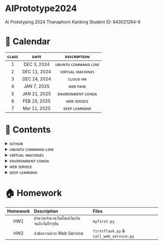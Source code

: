 # AIPrototype2024
Ai Prototyping 2024 Thanaphorn Kanking Student ID: 643021264-9

# 📅 Calendar
|  ᴄʟᴀꜱꜱ  |     ᴅᴀᴛᴇ      |               ᴅᴇꜱᴄʀɪᴘᴛɪᴏɴ                        | 
|:-------:|:-------------:|:-----------------------------------------------:|
|   1     |  DEC 3, 2024  | ᴜʙᴜɴᴛᴜ ᴄᴏᴍᴍᴀɴᴅ ʟɪɴᴇ                         |
|   2     |  DEC 11, 2024 | ᴠɪʀᴛᴜᴀʟ ᴍᴀᴄʜɪɴᴇꜱ                            |
|   3     |  DEC 24, 2024 | ᴄʟᴏᴜᴅ ᴠᴍ                                  |
|   4     |  JAN 7, 2025  | ᴡᴇʙ ᴘᴀɢᴇ                                 |
|   5     |  JAN 21, 2025 | ᴇɴᴠɪʀᴏɴᴍᴇɴᴛ ᴄᴏɴᴅᴀ                         | 
|   6     |  FEB 19, 2025 | ᴡᴇʙ ꜱᴇʀᴠɪᴄᴇ                              |
|   7     |  Mar 11, 2025 | ᴅᴇᴇᴘ ʟᴇᴀʀɴɪɴɢ                             |


# 💼 Contents

<details> 
  <summary> ɢɪᴛʜᴜʙ </summary>
  
* push ขึ้น Git
  ```bash
  git remote add origin <URL ของ repo>       # เพิ่ม remote repository 
  git branch -M main                         # เปลี่ยนชื่อ branch เป็น main (GitHub ใช้ main แทน master)
  git push -u origin main                    # Push โค้ดขึ้น GitHub 
  git config --global user.name "Your Name"  # ตั้งค่าชื่อของผู้ใช้ Git
  git config --global user.email "your-email@example.com"  # ตั้งค่าอีเมลของผู้ใช้ Git
  ```
* คำสั่งใน Github
  ```bash
  git init                             # เริ่มต้น Git repository ใหม่ในโฟลเดอร์ปัจจุบัน
  git status                           # แสดงสถานะของไฟล์ใน repository 
  git branch                           # ตรวจสอบ branch ปัจจุบัน
  git add .                            # เพิ่มไฟล์ทั้งหมดเข้า 
  git commit -m "เพิ่มคำอธิบาย commit"    # บันทึกการเปลี่ยนแปลงใน Git
  git log                              # แสดงประวัติ commit ล่าสุด
  git rm <filename>                    # ลบไฟล์และ commit การลบ
  git mv <old-name> <new-name>         # เปลี่ยนชื่อไฟล์และ commit การเปลี่ยนแปลง
  git push --force                     # บังคับ push ทับของเดิม (ใช้ระวัง)
  ``` 
</details>

<details> 
  <summary> ᴜʙᴜɴᴛᴜ ᴄᴏᴍᴍᴀɴᴅ ʟɪɴᴇ </summary>
  
## 👨🏻‍💻 Command Line พื้นฐานบน Ubuntu
## 1. คำสั่งพื้นฐาน
* list ทุกๆ file/folder ที่อยู่ใน folder ปัจจุบัน
  ```
  $ls
  ```
  ```
  $ls -{option}
  #ex
  $ls -ltr # บอกรายบละเอียดไฟล์
  ```
* ระบุตำแหน่งปัจจุบันที่เราอยู่ในระบบ
  ```
  $pwd
  ```  
## 2. การจัดการ Folder และ File
* create folder
  ```
  $mkdir {foldername}
  ```
* create file 
  ```
  $vi {filename}  # สร้างและเปิดไฟล์ขึ้นมาแก้ไข
  $vi {filename.py} # python file
  #กด i เพื่อแก้ไข
  #กด esc + :wq (ออกแบบ save สิ่งที่เราพิมพ์เข้าไป)
  #กด esc + :q! (ออกแบบไม่ save สิ่งที่อัปลงไป)
  ```
  เวลาจะพิมพ์ กด ***i*** แล้วมันจะขึ้นว่า ***INSERT*** แล้วถึงพิมพ์ได้
  หลังจากนั้นเมื่อพิมพ์เสร็จต้องการที่จะบันทึกให้กด ***esc*** แล้วพิมพ์ **:wq** (write and quit)
* เปิดไฟล์ขึ้นมาดูที่เขียนเฉยๆ
  ```
  $cat {filename}
  ```
* run code Python 
  ```
  $python {filename.py}
  ```
* delete folder
  ```
  $rm -R {foldername}
  ```
* delete file
  ```
  $rm {filename}
  ```
* เปลี่ยนชื่อ file
  ```
  $mv {file เดิม} {file ใหม่}
  $mv ./{file เดิม} ./{file ใหม่}
  # $mv file1 filex # เปลี่ยนชื่อจาก file1 เป็น filex
  ```
* change directory (เข้าไปในfolder)
  ```
  $cd {foldername}
  ```
* ออกจาก folder
  ```
  $cd # home
  $cd ~ # home
  $cd .. # ออกมา 1 step
  $cd ../.. # ออกมา 2 step
  ```
## 3. การ copy และการย้าย file/folder
ที่อยู่ของ File/Folder ในตอนสุดท้าย


* หลักการ
  ```
  $cp {ที่อยู่ต้นทางของ file/folder ที่ต้องการคัดลอก} {ที่อยู่ปลายทางที่ต้องการที่จะคัดลอก file/folder ไป}
  $mv {ที่อยู่ต้นทางของ file/folder ที่ต้องการย้าย} {ที่อยู่ปลายทางที่ต้องการที่จะย้าย file/folder ไป}
  ```
* Copy file
  ```
  $cp ./filex ~/testfolder1/testfolder1_1/. # ~ กลับไปที่ home ก่อน
  ```
  ```
  # copy file1 in testfolder1 to testfolder1_1_1
  $cp ./file1 ./testfolder1_1/testfolder1_1_1/.
  # cp ที่นี่/ชื่อไฟล์ ที่นี่/เข้าไปที่1_1/เข้าไปที่1_1_1/เอาไว้ตรงนี้
  ```
* Copy and change the file name
  คัดลอกไฟล์ 1 ไปที่ testfolder1_1_1 โดยให้มีชื่อว่า file2
  ```
  $cp ./file1 ./testfolder1_1/testfolder1_1_1/file2
  ```
* Copy folder
  ```
  # copy folder + change folder name แต่เอาไว้ที่เดิม
  $cp -R ./testfolder1_1_1 ./testfolder1_1_2
  ```
* Move file
  ```
  $ mv ./filex ~/testfolder2/. # ~ home
  $ mv ./filex ../../../testfolder2/.
  ```
# ยกเลิกคำสั่ง
> ctrl+c

# ขั้นตอนการสร้างไฟล์ด้วย vi

    เข้าสู่โหมดแก้ไข:
        เมื่อเปิดไฟล์ใหม่ขึ้นมาใน vi คุณจะอยู่ในโหมดปกติ (Normal Mode) ซึ่งไม่สามารถพิมพ์ข้อความได้ทันที
        กดปุ่ม i (Insert) เพื่อเข้าสู่โหมดแก้ไข (Insert Mode)

    พิมพ์ข้อความ:
        ตอนนี้คุณสามารถพิมพ์ข้อความในไฟล์ได้ เช่น:

    This is a new file.

บันทึกไฟล์:

    กดปุ่ม Esc เพื่อออกจากโหมดแก้ไข (กลับสู่ Normal Mode)
    พิมพ์ :w แล้วกด Enter เพื่อบันทึกไฟล์

ออกจากโปรแกรม vi:

    หากต้องการบันทึกและออกจากโปรแกรมพร้อมกัน:
        พิมพ์ :wq แล้วกด Enter
    หากต้องการออกโดยไม่บันทึก:
        พิมพ์ :q! แล้วกด Enter

# Homework
copy filex in testfolder1_1 to testfolder1_1_2 and change file name to filey
```
cp ./filex ~/testfolder1/testfolder1_1/testfolder1_1_2/filey
```
</details>


<details> 
  <summary> ᴠɪʀᴛᴜᴀʟ ᴍᴀᴄʜɪɴᴇꜱ </summary>

## 🌐 การใช้งาน Azure Virtual Machines (VM)
Azure Virtual Machines เป็นบริการที่สามารถสร้างเครื่องเสมือน (VM) บนคลาวด์ เพื่อใช้ในการพัฒนาและทดสอบแอปพลิเคชันต่าง ๆ  

### 📌 **1. การสร้าง Virtual Machine บน Azure**
1. เข้าไปที่ **Azure Portal** 👉 [https://portal.azure.com](https://portal.azure.com)
2. ไปที่ **Virtual Machines** > **Create** > **Azure Virtual Machine**
3. กำหนดค่า VM:
   - **Resource group**: สร้างหรือเลือก Resource Group
   - **Virtual Machine Name**: ตั้งชื่อ VM เช่น `tarkung-vm`
   - **Region**: เลือกตำแหน่งเซิร์ฟเวอร์ที่ต้องการ (แนะนำ Southeast Asia)
   - **Image**: เลือก OS เช่น `Ubuntu 20.04 LTS`
   - **Size**: เลือกขนาดของ VM ตามต้องการ
   - **Authentication Type**: 
     - ตั้ง **Username** เช่น `tarkung`
     - ตั้ง **Passwords** เช่น `1234`

4. กด **Review + Create** แล้วกด **Create**
5. รอให้ Azure สร้าง VM เสร็จ จากนั้นไปที่ **Virtual Machines > tarkung-vm** แล้วดู **Public IP Address**

### 🔑 **2. การเข้าใช้งาน Virtual Machine ผ่าน SSH**
เมื่อ VM พร้อมใช้งาน จะสามารถ SSH เข้าไปที่เซิร์ฟเวอร์ได้โดยใช้ IP Address  

#### 🖥 **Linux / macOS / Windows (WSL)**
1. เปิด Terminal หรือ Command Prompt
2. ใช้คำสั่ง SSH เพื่อเข้า VM:
   ```sh
   ssh tarkung@<your-vm-ip>
</details>



<details> 
  <summary> ᴇɴᴠɪʀᴏɴᴍᴇɴᴛ ᴄᴏɴᴅᴀ </summary>

## 🐍 การใช้งาน Conda Environment เบื้องต้น

### 📌 **1. ติดตั้ง Conda**
 Conda สามารถติดตั้งได้จาก:
- **Miniconda** 👉 [https://docs.conda.io/en/latest/miniconda.html](https://docs.conda.io/en/latest/miniconda.html)
  #### หรือ
- **Anaconda** 👉 [https://www.anaconda.com/products/distribution](https://www.anaconda.com/products/distribution)

ตรวจสอบว่า Conda ติดตั้งสำเร็จหรือไม่:
```sh
conda --version
```

### 📌 **2. การสร้าง Environment ใหม่**

```sh
conda create --name ai_project python=3.9
```
### 📌 **3. การ Activate และ Deactivate Environment**
การ Activate Environment
```sh
conda activate ai_project
```
การ Deactivate Environment
```sh
conda deactivate
```

### 📌 **4. การลบ Environment**

การ การลบ Environment
```sh
conda remove --name ai_project --all
```
</details>



<details> 
  <summary> ᴡᴇʙ ꜱᴇʀᴠɪᴄᴇ </summary>
  
## 💬 Web Service for Messaging

เป็น Web Service ที่สามารถส่งข้อความระหว่างผู้ใช้ได้ โดยประกอบไปด้วย 2 ส่วนหลัก:

1. **สคริปต์ฝั่งผู้ใช้ (call_web_service.py)**: ช่วยให้ผู้ใช้ป้อนข้อความและเลือกผู้รับเพื่อส่งข้อความ
2. **API ฝั่งเซิร์ฟเวอร์ (firstflask.py)**: รับข้อความจากผู้ใช้ บันทึกรายละเอียด และส่งคำตอบกลับไปยืนยันการรับข้อความ

## ส่วนประกอบ

### 1. สคริปต์ฝั่งผู้ใช้ (`call_web_service.py`)

สคริปต์ฝั่งผู้ใช้จะติดต่อกับ API ฝั่งเซิร์ฟเวอร์เพื่อส่งข้อความ โดยมีขั้นตอนดังนี้:

- ผู้ใช้จะป้อนข้อความที่ต้องการส่ง
- ผู้ใช้สามารถเลือกผู้รับได้ 2 คน: Phu หรือ Ploy
- ส่งข้อความที่เลือกไปยังเซิร์ฟเวอร์ผ่านคำขอ HTTP POST

สคริปต์จะส่งข้อมูลต่อไปนี้ไปยังเซิร์ฟเวอร์:
- `msg`: ข้อความที่ผู้ใช้ป้อน
- `ผู้รับ`: ชื่อของผู้รับข้อความ
- `ip`: ที่อยู่ IP ของผู้รับ
- `ผู้ส่ง`: ชื่อผู้ส่ง

**Code**:
```python
import requests
import json

# URL ของ API
url = 'http://20.255.61.79:5006/simpleAPI'

# ป้อนข้อความจากผู้ใช้
msg = input("กรุณาป้อนข้อความ: ")

# รายชื่อและ IP ที่มีอยู่แล้ว
recipients = {
    "Phu": "104.43.58.161",
    "Ploy": "13.75.95.136"
}

# ให้ผู้ใช้ป้อนชื่อและ IP ของผู้รับเอง หรือเลือกจากที่มีอยู่แล้ว
print("\nเลือกรายชื่อที่ต้องการส่งข้อความ:")
for i, name in enumerate(recipients.keys(), start=1):
    print(f"{i}. {name} (IP: {recipients[name]})")
print(f"{len(recipients) + 1}. ป้อนชื่อและ IP เอง")

choice = input("กรุณาเลือกหมายเลข: ")

if choice.isdigit() and int(choice) in range(1, len(recipients) + 1):
    recipient = list(recipients.keys())[int(choice) - 1]
    ip = recipients[recipient]
else:
    recipient = input("ป้อนชื่อผู้รับ: ")
    ip = input("ป้อน IP ของผู้รับ: ")
    
    # ตรวจสอบว่า IP ซ้ำหรือไม่
    if ip in recipients.values():
        print("\nพบ IP นี้อยู่แล้วในระบบ ข้ามไปยังขั้นตอนถัดไป...")
    else:
        recipients[recipient] = ip  # เพิ่มเข้าไปใน dictionary

# ชื่อผู้ส่ง
sender = "Tarkung"  # สามารถเปลี่ยนเป็น input() เพื่อให้ผู้ใช้ป้อนเองได้

# สร้าง dictionary สำหรับข้อมูลที่จะส่งไป
myobj = {
    'message_key': 'message_val',
    'msg': msg,  # ใช้ข้อความที่ผู้ใช้ป้อน
    'ผู้รับ': recipient,  # ชื่อผู้รับ
    'ip': ip,  # IP ของผู้รับ
    'ผู้ส่ง': sender  # ชื่อผู้ส่ง
}

# แสดงข้อมูลก่อนส่ง
print("\nกำลังส่งข้อความ... \n")
print(f"ข้อมูลที่ส่งไป: ")
print(f"----------------------------")
print(f"ผู้ส่ง: {sender}")
print(f"ผู้รับ: {recipient}")
print(f"IP ของผู้รับ: {ip}")
print(f"ข้อความที่ส่ง: {msg}")
print(f"----------------------------\n")

# ส่งคำขอ POST
x = requests.post(url, data=json.dumps(myobj))

# ตรวจสอบผลลัพธ์และแสดงผล
if x.status_code == 200:
    print(f"การส่งข้อความสำเร็จ! คำตอบจาก API: {x.text}")
else:
    print(f"[ERROR] การส่งข้อความล้มเหลว! รหัสสถานะ: {x.status_code}")
```

</details>

<details> 
  <summary> ᴅᴇᴇᴘ ʟᴇᴀʀɴɪɴɢ </summary>

# Machine learning algorithm ทั่วไป เช่น Linear regression และ logistic regression โครงสร้างการเรียนรู้เป็นดังนี้:
  <div align="center" >
       <img class="RELU"src="https://github.com/thanaphornkanking/AIPrototype24/blob/main/Lecture/deeplearning1.png" style="float: center;" >  
  </div>
  
### จะเห็นว่ามี 3 ส่วน คือ Input, Classifier, และ Prediction

  - Input คือข้อมูลที่ป้อนเข้า Algorithm เช่นในกรณีนี้มี 3 Feature ได้แก่ x1, x2, และ x3
  - Classifier คือฟังก์ชันที่นำเอา Input x มาคำนวนร่วมกับค่าน้ำหนัก w ของ x แต่ละตัว ผลที่ได้เรียกว่า z แล้วป้อน z เข้าสู่ฟังก์ชันตัดสินใจ σ เช่น Sigmoid function เพื่อคำนวนความเป็นไปได้ของคำตอ
  - Prediction คือการตีความคำตอบของ Classifier แล้วนำเสนอผลลัพธ์ให้ผู้ใช้ เช่นคำถาม Binary classification ก็ให้คำตอบว่า "ใช่" หรือ "ไม่ใช่"

# Neural network มีโครงสร้างการเรียนรู้ดังนี้
  <div align="center" >
       <img class="RELU"src="https://github.com/thanaphornkanking/AIPrototype24/blob/main/Lecture/deeplearning2.png" style="float: center;" >  
  </div>
  
มี 4 ส่วน คือ Input layer, Hidden layer, Output layer, และ Prediction โดยเราจะอธิบายการทำงานทีละส่วน อนึ่ง เราเรียกกระบวนการที่ทั้ง 4 ส่วนนี้ทำงานต่อเนื่องกันจากด้านซ้ายไปด้านขวาของโครงสร้าง Neural network ว่ากระบวนการแผ่กระจายเดินหน้า หรือ Forward propagation ซึ่งทำงานร่วมกับการแผ่กระจายย้อนกลับ หรือ Backward propagation

## Forward propagation
  - สมมุติว่า Algorithm มี Parameter w และ b ที่เป็นตัวแทนของข้อมูลเรียบร้อยแล้ว กระบวนการ Forward propagation คือการนำข้อมูล x เข้ามาประมวลผลร่วมกับ Parameter เหล่านั้นเป็นชั้นๆ จนได้คำตอบ
## Backward propagation
  - Backward propagation ในการปรับค่า Parameter ให้สะท้อนข้อมูลใน Train set มากขึ้น ทำอย่างนี้หลายๆ รอบจนกระทั่งได้ความแม่นยำของโมเดลตามที่ต้องการ เราเรียกการทำงานไป-กลับแต่ละรอบว่า 1 Epoch

# CNN
  <div align="center" >
       <img class="RELU"src="https://github.com/thanaphornkanking/AIPrototype24/blob/main/Lecture/deeplearning3.png" style="float: center;" >  
  </div>

ภาพของโครงข่ายประสาทเทียมแบบคอนโวลูชัน (Convolutional Neural Network - CNN) ซึ่งใช้สำหรับงานด้านการจำแนกรูปภาพ (Image Classification) โดยอธิบายกระบวนการทำงานตั้งแต่รับภาพเข้าไปจนถึงการจำแนกผลลัพธ์

## Input Image (ภาพนำเข้า)
  - เป็นภาพของ Tweety ซึ่งเป็นภาพที่เราต้องการให้โมเดลเรียนรู้และจำแนก
  - ส่วนสี่เหลี่ยมสีแดงที่ภาพหมายถึง "Receptive Field" หรือพื้นที่ที่กำลังถูกสแกนโดยฟิลเตอร์

## Feature Extraction (การดึงคุณลักษณะ)
  ### Convolution
  - ภาพจะถูกแปลงผ่านกระบวนการ Convolution และ Pooling หลายครั้ง
  - ใช้ตัวกรอง (Filters/Kernels) เพื่อตรวจจับคุณสมบัติต่าง ๆ เช่น ขอบ เส้น รูปร่าง
  - Pooling (การลดขนาด): ช่วยลดขนาดของข้อมูลและทำให้โครงข่ายมีประสิทธิภาพมากขึ้น (ใช้ Max Pooling หรือ Average Pooling)

## Flatten Layer (แปลงข้อมูลเป็นเวกเตอร์)
  - หลังจากผ่านกระบวนการ Convolution และ Pooling ข้อมูลจะถูกทำให้เป็นเวกเตอร์แบบ 1 มิติ เพื่อให้สามารถนำไปใช้กับโครงข่ายประสาทเทียมแบบ Fully Connected ได้

## Fully Connected Layer (ชั้นของโครงข่ายประสาทเทียมแบบเชื่อมต่อทั้งหมด)
  - เป็นโครงข่ายประสาทเทียมที่มีการเชื่อมต่อทุกโหนด
  - ใช้ฟังก์ชัน Activation (เช่น ReLU หรือ Softmax) เพื่อช่วยในการจำแนกประเภทของภาพ

## Output (ผลลัพธ์)
  ### ผลลัพธ์ที่ได้คือค่าความน่าจะเป็นของแต่ละคลาส เช่น
    - Donald: 0.2
    - Goofy: 0.1
    - Tweety: 0.7
  จากค่านี้ โมเดลสามารถสรุปได้ว่า ภาพที่ป้อนเข้าไปคือ Tweety เนื่องจากมีค่าความน่าจะเป็นสูงสุด

## Batch size & drop out

  <div align="center" >
       <img class="RELU"src="https://github.com/thanaphornkanking/AIPrototype24/blob/main/Lecture/deeplearning4.jpg" style="float: center;" >  
  </div>

## Load pretrainable weight & Freeze Layer

  <div align="center" >
       <img class="RELU"src="https://github.com/thanaphornkanking/AIPrototype24/blob/main/Lecture/deeplearning5.jpg" style="float: center;" >  
  </div>
  
## Unfreeze Layer

  <div align="center" >
       <img class="RELU"src="https://github.com/thanaphornkanking/AIPrototype24/blob/main/Lecture/deeplearning6.jpg" style="float: center;" >  
  </div>

## กราฟระหว่าง training loss and validation loss
  - ไม่เรียนรู้
  <div align="center" >
       <img class="RELU"src="https://github.com/thanaphornkanking/AIPrototype24/blob/main/Lecture/deeplearning7.jpg" style="float: center;" >  
  </div>

  - learning rate น้อยเกิดไป
  <div align="center" >
       <img class="RELU"src="https://github.com/thanaphornkanking/AIPrototype24/blob/main/Lecture/deeplearning8.jpg" style="float: center;" >  
  </div>

  - เทรนกี่ epoch จะไม่เกิดการ overfit
  <div align="center" >
       <img class="RELU"src="https://github.com/thanaphornkanking/AIPrototype24/blob/main/Lecture/deeplearning9.jpg" style="float: center;" >  
  </div>
  
</details>

# 🏠 Homework
| Homework | Description | Files |
|:--------:|:-----------|:------|
| HW1 | คำนวณจำนวนวันตั้งแต่วันเกิดจนถึงวันปัจจุบัน | `myfirst.py` |
| HW2 | ส่งข้อความด้วย Web Service | `firstflask.py` & `call_web_service.py` |
